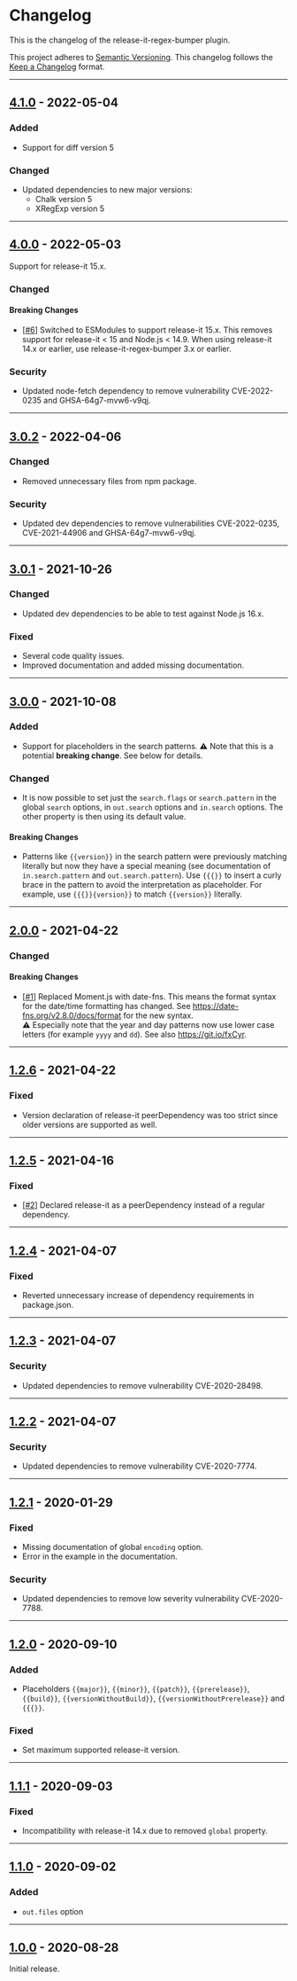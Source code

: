 # Changelog #
This is the changelog of the release-it-regex-bumper plugin.

This project adheres to [Semantic Versioning](https://semver.org).
This changelog follows the [Keep a Changelog](https://keepachangelog.com) format.


---


## [4.1.0] - 2022-05-04

### Added ###
- Support for diff version 5

### Changed ###
- Updated dependencies to new major versions:
  - Chalk version 5
  - XRegExp version 5


---


## [4.0.0] - 2022-05-03 ##
Support for release-it 15.x.

### Changed ###

#### Breaking Changes ####
- [[#6]] Switched to ESModules to support release-it 15.x.
  This removes support for release-it < 15 and Node.js < 14.9.
  When using release-it 14.x or earlier, use release-it-regex-bumper 3.x or earlier.

### Security ###
- Updated node-fetch dependency to remove vulnerability CVE-2022-0235 and GHSA-64g7-mvw6-v9qj.


---


## [3.0.2] - 2022-04-06 ##

### Changed ###
- Removed unnecessary files from npm package.

### Security ###
- Updated dev dependencies to remove vulnerabilities CVE-2022-0235, CVE-2021-44906 and GHSA-64g7-mvw6-v9qj.


---


## [3.0.1] - 2021-10-26 ##

### Changed ###
- Updated dev dependencies to be able to test against Node.js 16.x.

### Fixed ###
- Several code quality issues.
- Improved documentation and added missing documentation.


---


## [3.0.0] - 2021-10-08 ##

### Added ###
- Support for placeholders in the search patterns.
  ⚠️ Note that this is a potential **breaking change**. See below for details.

### Changed ###
- It is now possible to set just the `search.flags` or `search.pattern` in the global `search` options, in
  `out.search` options and `in.search` options. The other property is then using its default value.

#### Breaking Changes ####
- Patterns like `{{version}}` in the search pattern were previously matching literally but now they have a special
  meaning (see documentation of `in.search.pattern` and `out.search.pattern`). Use `{{{}}` to insert a curly brace in
  the pattern to avoid the interpretation as placeholder. For example, use `{{{}}{version}}` to match `{{version}}`
  literally.


---


## [2.0.0] - 2021-04-22 ##

### Changed ###

#### Breaking Changes ####
- [[#1]] Replaced Moment.js with date-fns. This means the format syntax for the date/time formatting has changed.
  See https://date-fns.org/v2.8.0/docs/format for the new syntax.    
  ⚠️ Especially note that the year and day patterns now use lower case letters (for example `yyyy` and `dd`).
  See also https://git.io/fxCyr.


---


## [1.2.6] - 2021-04-22 ##

### Fixed ###
- Version declaration of release-it peerDependency was too strict since older versions are supported as well.


---


## [1.2.5] - 2021-04-16 ##

### Fixed ###
- [[#2]] Declared release-it as a peerDependency instead of a regular dependency.


---


## [1.2.4] - 2021-04-07 ##

### Fixed ###
- Reverted unnecessary increase of dependency requirements in package.json.


---


## [1.2.3] - 2021-04-07 ##

### Security ###
- Updated dependencies to remove vulnerability CVE-2020-28498.


---


## [1.2.2] - 2021-04-07 ##

### Security ###
- Updated dependencies to remove vulnerability CVE-2020-7774.


---


## [1.2.1] - 2020-01-29 ##

### Fixed ###
- Missing documentation of global `encoding` option.
- Error in the example in the documentation.

### Security ###
- Updated dependencies to remove low severity vulnerability CVE-2020-7788.


---


## [1.2.0] - 2020-09-10 ##

### Added ###
- Placeholders `{{major}}`, `{{minor}}`, `{{patch}}`, `{{prerelease}}`, `{{build}}`,
  `{{versionWithoutBuild}}`, `{{versionWithoutPrerelease}}` and `{{{}}`.

### Fixed ###
- Set maximum supported release-it version.


---


## [1.1.1] - 2020-09-03 ##

### Fixed ###
- Incompatibility with release-it 14.x due to removed `global` property.


---


## [1.1.0] - 2020-09-02 ##

### Added ###
- `out.files` option


---


## [1.0.0] - 2020-08-28 ##
Initial release.



[4.1.0]: https://github.com/j-ulrich/release-it-regex-bumper/releases/tag/4.1.0
[4.0.0]: https://github.com/j-ulrich/release-it-regex-bumper/releases/tag/4.0.0
[3.0.2]: https://github.com/j-ulrich/release-it-regex-bumper/releases/tag/3.0.2
[3.0.1]: https://github.com/j-ulrich/release-it-regex-bumper/releases/tag/3.0.1
[3.0.0]: https://github.com/j-ulrich/release-it-regex-bumper/releases/tag/3.0.0
[2.0.0]: https://github.com/j-ulrich/release-it-regex-bumper/releases/tag/2.0.0
[1.2.6]: https://github.com/j-ulrich/release-it-regex-bumper/releases/tag/1.2.6
[1.2.5]: https://github.com/j-ulrich/release-it-regex-bumper/releases/tag/1.2.5
[1.2.4]: https://github.com/j-ulrich/release-it-regex-bumper/releases/tag/1.2.4
[1.2.3]: https://github.com/j-ulrich/release-it-regex-bumper/releases/tag/1.2.3
[1.2.2]: https://github.com/j-ulrich/release-it-regex-bumper/releases/tag/1.2.2
[1.2.1]: https://github.com/j-ulrich/release-it-regex-bumper/releases/tag/1.2.1
[1.2.0]: https://github.com/j-ulrich/release-it-regex-bumper/releases/tag/1.2.0
[1.1.1]: https://github.com/j-ulrich/release-it-regex-bumper/releases/tag/1.1.1
[1.1.0]: https://github.com/j-ulrich/release-it-regex-bumper/releases/tag/1.1.0
[1.0.0]: https://github.com/j-ulrich/release-it-regex-bumper/releases/tag/1.0.0

[#6]: https://github.com/j-ulrich/release-it-regex-bumper/issues/6
[#2]: https://github.com/j-ulrich/release-it-regex-bumper/issues/2
[#1]: https://github.com/j-ulrich/release-it-regex-bumper/issues/1

<!--lint ignore no-unused-definitions-->

[unreleased]: https://github.com/j-ulrich/release-it-regex-bumper/compare/4.1.0...main
